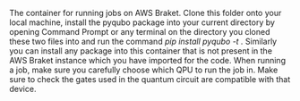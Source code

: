 The container for running jobs on AWS Braket.
Clone this folder onto your local machine, install the pyqubo package into your current directory by opening Command Prompt or any terminal on the directory you cloned these two files into and run the command _pip install pyqubo -t ._
Similarly you can install any package into this container that is not present in the AWS Braket instance which you have imported for the code.
When running a job, make sure you carefully choose which QPU to run the job in. Make sure to check the gates used in the quantum circuit are compatible with that device.
